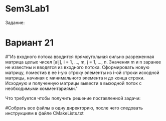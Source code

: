 # Sem3Lab1

Задание:

# Вариант 21

#"Из входного потока вводится прямоугольная сильно разреженная матрица целых чисел [aij], i = 1, …, m, j
= 1, …, n. Значения m и n заранее не известны и вводятся из входного потока.
Сформировать новую матрицу, поместив в ее i-ую строку элементы из i-ой строки исходной матрицы,
начиная с минимального элемента и до конца строки.
Исходную и полученную матрицы вывести в выходной поток с необходимыми комментариями."


Что требуется чтобы получить решение поставленной задачи:

#Собрать все файлы в одну директорию, после чего следовать инструкциям в файле CMakeLists.txt

